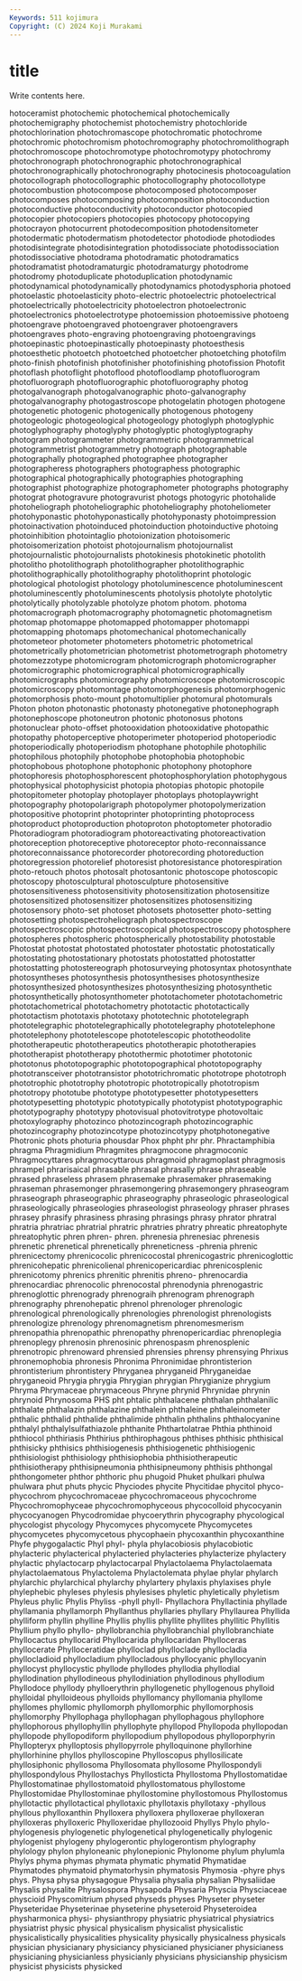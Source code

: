 ```yaml
---
Keywords: 511 kojimura
Copyright: (C) 2024 Koji Murakami
---
```


# title

Write contents here.



hotoceramist photochemic
photochemical photochemically photochemigraphy photochemist photochemistry photochloride photochlorination photochromascope photochromatic photochrome
photochromic photochromism photochromography photochromolithograph photochromoscope photochromotype photochromotypy photochromy photochronograph photochronographic
photochronographical photochronographically photochronography photocinesis photocoagulation photocollograph photocollographic photocollography photocollotype photocombustion
photocompose photocomposed photocomposer photocomposes photocomposing photocomposition photoconduction photoconductive photoconductivity photoconductor
photocopied photocopier photocopiers photocopies photocopy photocopying photocrayon photocurrent photodecomposition photodensitometer
photodermatic photodermatism photodetector photodiode photodiodes photodisintegrate photodisintegration photodissociate photodissociation photodissociative
photodrama photodramatic photodramatics photodramatist photodramaturgic photodramaturgy photodrome photodromy photoduplicate photoduplication
photodynamic photodynamical photodynamically photodynamics photodysphoria photoed photoelastic photoelasticity photo-electric photoelectric
photoelectrical photoelectrically photoelectricity photoelectron photoelectronic photoelectronics photoelectrotype photoemission photoemissive photoeng
photoengrave photoengraved photoengraver photoengravers photoengraves photo-engraving photoengraving photoengravings photoepinastic photoepinastically
photoepinasty photoesthesis photoesthetic photoetch photoetched photoetcher photoetching photofilm photo-finish photofinish
photofinisher photofinishing photofission Photofit photoflash photoflight photoflood photofloodlamp photofluorogram photofluorograph
photofluorographic photofluorography photog photogalvanograph photogalvanographic photo-galvanography photogalvanography photogastroscope photogelatin photogen
photogene photogenetic photogenic photogenically photogenous photogeny photogeologic photogeological photogeology photoglyph
photoglyphic photoglyphography photoglyphy photoglyptic photoglyptography photogram photogrammeter photogrammetric photogrammetrical photogrammetrist
photogrammetry photograph photographable photographally photographed photographee photographer photographeress photographers photographess
photographic photographical photographically photographies photographing photographist photographize photographometer photographs photography
photograt photogravure photogravurist photogs photogyric photohalide photoheliograph photoheliographic photoheliography photoheliometer
photohyponastic photohyponastically photohyponasty photoimpression photoinactivation photoinduced photoinduction photoinductive photoing photoinhibition
photointaglio photoionization photoisomeric photoisomerization photoist photojournalism photojournalist photojournalistic photojournalists photokinesis
photokinetic photolith photolitho photolithograph photolithographer photolithographic photolithographically photolithography photolithoprint photologic
photological photologist photology photoluminescence photoluminescent photoluminescently photoluminescents photolysis photolyte photolytic
photolytically photolyzable photolyze photom photom. photoma photomacrograph photomacrography photomagnetic photomagnetism
photomap photomappe photomapped photomapper photomappi photomapping photomaps photomechanical photomechanically photometeor
photometer photometers photometric photometrical photometrically photometrician photometrist photometrograph photometry photomezzotype
photomicrogram photomicrograph photomicrographer photomicrographic photomicrographical photomicrographically photomicrographs photomicrography photomicroscope photomicroscopic
photomicroscopy photomontage photomorphogenesis photomorphogenic photomorphosis photo-mount photomultiplier photomural photomurals Photon
photon photonastic photonasty photonegative photonephograph photonephoscope photoneutron photonic photonosus photons
photonuclear photo-offset photooxidation photooxidative photopathic photopathy photoperceptive photoperimeter photoperiod photoperiodic
photoperiodically photoperiodism photophane photophile photophilic photophilous photophily photophobe photophobia photophobic
photophobous photophone photophonic photophony photophore photophoresis photophosphorescent photophosphorylation photophygous photophysical
photophysicist photopia photopias photopic photopile photopitometer photoplay photoplayer photoplays photoplaywright
photopography photopolarigraph photopolymer photopolymerization photopositive photoprint photoprinter photoprinting photoprocess photoproduct
photoproduction photoproton photoptometer photoradio Photoradiogram photoradiogram photoreactivating photoreactivation photoreception photoreceptive
photoreceptor photo-reconnaissance photoreconnaissance photorecorder photorecording photoreduction photoregression photorelief photoresist photoresistance
photorespiration photo-retouch photos photosalt photosantonic photoscope photoscopic photoscopy photosculptural photosculpture
photosensitive photosensitiveness photosensitivity photosensitization photosensitize photosensitized photosensitizer photosensitizes photosensitizing photosensory
photo-set photoset photosets photosetter photo-setting photosetting photospectroheliograph photospectroscope photospectroscopic photospectroscopical
photospectroscopy photosphere photospheres photospheric photospherically photostability photostable Photostat photostat photostated
photostater photostatic photostatically photostating photostationary photostats photostatted photostatter photostatting photostereograph
photosurveying photosyntax photosynthate photosyntheses photosynthesis photosynthesises photosynthesize photosynthesized photosynthesizes photosynthesizing
photosynthetic photosynthetically photosynthometer phototachometer phototachometric phototachometrical phototachometry phototactic phototactically phototactism
phototaxis phototaxy phototechnic phototelegraph phototelegraphic phototelegraphically phototelegraphy phototelephone phototelephony phototelescope
phototelescopic phototheodolite phototherapeutic phototherapeutics phototherapic phototherapies phototherapist phototherapy photothermic phototimer
phototonic phototonus phototopographic phototopographical phototopography phototransceiver phototransistor phototrichromatic phototrope phototroph
phototrophic phototrophy phototropic phototropically phototropism phototropy phototube phototype phototypesetter phototypesetters
phototypesetting phototypic phototypically phototypist phototypographic phototypography phototypy photovisual photovitrotype photovoltaic
photoxylography photozinco photozincograph photozincographic photozincography photozincotype photozincotypy photphotonegative Photronic phots
photuria phousdar Phox phpht phr phr. Phractamphibia phragma Phragmidium Phragmites
phragmocone phragmoconic Phragmocyttares phragmocyttarous phragmoid phragmoplast phragmosis phrampel phrarisaical phrasable
phrasal phrasally phrase phraseable phrased phraseless phrasem phrasemake phrasemaker phrasemaking
phraseman phrasemonger phrasemongering phrasemongery phraseogram phraseograph phraseographic phraseography phraseologic phraseological
phraseologically phraseologies phraseologist phraseology phraser phrases phrasey phrasify phrasiness phrasing
phrasings phrasy phrator phratral phratria phratriac phratrial phratric phratries phratry
phreatic phreatophyte phreatophytic phren phren- phren. phrenesia phrenesiac phrenesis phrenetic
phrenetical phrenetically phreneticness -phrenia phrenic phrenicectomy phrenicocolic phrenicocostal phrenicogastric phrenicoglottic
phrenicohepatic phrenicolienal phrenicopericardiac phrenicosplenic phrenicotomy phrenics phrenitic phrenitis phreno- phrenocardia
phrenocardiac phrenocolic phrenocostal phrenodynia phrenogastric phrenoglottic phrenogrady phrenograih phrenogram phrenograph
phrenography phrenohepatic phrenol phrenologer phrenologic phrenological phrenologically phrenologies phrenologist phrenologists
phrenologize phrenology phrenomagnetism phrenomesmerism phrenopathia phrenopathic phrenopathy phrenopericardiac phrenoplegia phrenoplegy
phrenosin phrenosinic phrenospasm phrenosplenic phrenotropic phrenoward phrensied phrensies phrensy phrensying
Phrixus phronemophobia phronesis Phronima Phronimidae phrontisterion phrontisterium phrontistery Phryganea phryganeid
Phryganeidae phryganeoid Phrygia phrygia Phrygian phrygian Phrygianize phrygium Phryma Phrymaceae
phrymaceous Phryne phrynid Phrynidae phrynin phrynoid Phrynosoma PHS pht phtalic
phthalacene phthalan phthalanilic phthalate phthalazin phthalazine phthalein phthaleine phthaleinometer phthalic
phthalid phthalide phthalimide phthalin phthalins phthalocyanine phthalyl phthalylsulfathiazole phthanite Phthartolatrae
Phthia phthinoid phthiocol phthiriasis Phthirius phthirophagous phthises phthisic phthisical phthisicky
phthisics phthisiogenesis phthisiogenetic phthisiogenic phthisiologist phthisiology phthisiophobia phthisiotherapeutic phthisiotherapy phthisipneumonia
phthisipneumony phthisis phthongal phthongometer phthor phthoric phu phugoid Phuket phulkari
phulwa phulwara phut phuts phycic Phyciodes phycite Phycitidae phycitol phyco-
phycochrom phycochromaceae phycochromaceous phycochrome Phycochromophyceae phycochromophyceous phycocolloid phycocyanin phycocyanogen Phycodromidae
phycoerythrin phycography phycological phycologist phycology Phycomyces phycomycete Phycomycetes phycomycetes phycomycetous
phycophaein phycoxanthin phycoxanthine Phyfe phygogalactic Phyl phyl- phyla phylacobiosis phylacobiotic
phylacteric phylacterical phylacteried phylacteries phylacterize phylactery phylactic phylactocarp phylactocarpal Phylactolaema
Phylactolaemata phylactolaematous Phylactolema Phylactolemata phylae phylar phylarch phylarchic phylarchical phylarchy
phylartery phylaxis phylaxises phyle phylephebic phyleses phylesis phylesises phyletic phyletically
phyletism Phyleus phylic Phylis Phyliss -phyll phyll- Phyllachora Phyllactinia phyllade
phyllamania phyllamorph Phyllanthus phyllaries phyllary Phyllaurea Phyllida phylliform phyllin phylline
Phyllis phyllis phyllite phyllites phyllitic Phyllitis Phyllium phyllo phyllo- phyllobranchia
phyllobranchial phyllobranchiate Phyllocactus phyllocarid Phyllocarida phyllocaridan Phylloceras phyllocerate Phylloceratidae phylloclad
phylloclade phyllocladia phyllocladioid phyllocladium phyllocladous phyllocyanic phyllocyanin phyllocyst phyllocystic phyllode
phyllodes phyllodia phyllodial phyllodination phyllodineous phyllodiniation phyllodinous phyllodium Phyllodoce phyllody
phylloerythrin phyllogenetic phyllogenous phylloid phylloidal phylloideous phylloids phyllomancy phyllomania phyllome
phyllomes phyllomic phyllomorph phyllomorphic phyllomorphosis phyllomorphy Phyllophaga phyllophagan phyllophagous phyllophore
phyllophorous phyllophyllin phyllophyte phyllopod Phyllopoda phyllopodan phyllopode phyllopodiform phyllopodium phyllopodous
phylloporphyrin Phyllopteryx phylloptosis phyllopyrrole phylloquinone phyllorhine phyllorhinine phyllos phylloscopine Phylloscopus
phyllosilicate phyllosiphonic phyllosoma Phyllosomata phyllosome Phyllospondyli phyllospondylous Phyllostachys Phyllosticta Phyllostoma
Phyllostomatidae Phyllostomatinae phyllostomatoid phyllostomatous phyllostome Phyllostomidae Phyllostominae phyllostomine phyllostomous Phyllostomus
phyllotactic phyllotactical phyllotaxic phyllotaxis phyllotaxy -phyllous phyllous phylloxanthin Phylloxera phylloxera
phylloxerae phylloxeran phylloxeras phylloxeric Phylloxeridae phyllozooid Phyllys Phylo phylo- phylogenesis
phylogenetic phylogenetical phylogenetically phylogenic phylogenist phylogeny phylogerontic phylogerontism phylography phylology
phylon phyloneanic phylonepionic Phylonome phylum phylumla Phylys phyma phymas phymata
phymatic phymatid Phymatidae Phymatodes phymatoid phymatorhysin phymatosis Phymosia -phyre phys
phys. Physa physa physagogue Physalia physalia physalian Physaliidae Physalis physalite
Physalospora Physapoda Physaria Physcia Physciaceae physcioid Physcomitrium physed physeds physes
Physeter physeter Physeteridae Physeterinae physeterine physeteroid Physeteroidea physharmonica physi- physianthropy
physiatric physiatrical physiatrics physiatrist physic physical physicalism physicalist physicalistic physicalistically
physicalities physicality physically physicalness physicals physician physicianary physiciancy physicianed physicianer
physicianess physicianing physicianless physicianly physicians physicianship physicism physicist physicists physicked

